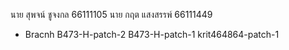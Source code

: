 นาย สุพจน์ ชูจงกล 66111105
นาย กฤต แสงสรรพ์ 66111449
- Bracnh
B473-H-patch-2
B473-H-patch-1
krit464864-patch-1

